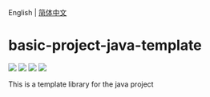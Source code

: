 English | [简体中文](./README_zh-CN.md)

# basic-project-java-template

[![](https://img.shields.io/badge/gradle-4.10.3-02303a.svg?style=flat-square)](https://github.com/gradle/gradle)
[![](https://img.shields.io/badge/java-1.8.0-fb9d40.svg?style=flat-square)](https://www.oracle.com/technetwork/java/javase/downloads/index.html)
[![](https://img.shields.io/badge/react-16.8.6-brightgreen.svg?style=flat-square)](https://github.com/facebook/react)
[![](https://img.shields.io/dub/l/vibe-d.svg?style=flat-square)](https://tldrlegal.com/license/mit-license)

This is a template library for the java project
